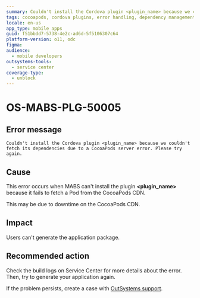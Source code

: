 ```yaml
---
summary: Couldn't install the Cordova plugin <plugin_name> because we couldn't fetch its dependencies due to a CocoaPods server error. Please try again.
tags: cocoapods, cordova plugins, error handling, dependency management, mobile app build
locale: en-us
app_type: mobile apps
guid: f51bbdd7-5738-4e2c-ad6d-5f5106307c64
platform-version: o11, odc
figma:
audience:
  - mobile developers
outsystems-tools:
  - service center
coverage-type:
  - unblock
---
```


# OS-MABS-PLG-50005

## Error message

`Couldn't install the Cordova plugin <plugin_name> because we couldn't fetch its dependencies due to a CocoaPods server error. Please try again.`

## Cause

This error occurs when MABS can't install the plugin **&lt;plugin_name&gt;** because it
fails to fetch a Pod from the CocoaPods CDN.

This may be due to downtime on the CocoaPods CDN.

## Impact

Users can't generate the application package.

## Recommended action

Check the build logs on Service Center for more details about the error. Then,
try to generate your application again.

If the problem persists, create a case with [OutSystems
support](https://www.outsystems.com/support/portal/open-support-case?ErrorCode=OS-MABS-PLG-50005).
